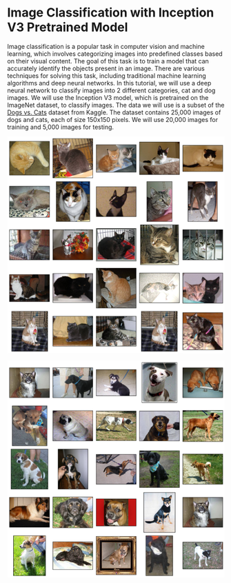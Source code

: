 # Image Classification with Inception V3 Pretrained Model

Image classification is a popular task in computer vision and machine learning, which involves categorizing images into predefined classes based on their visual content. The goal of this task is to train a model that can accurately identify the objects present in an image. There are various techniques for solving this task, including traditional machine learning algorithms and deep neural networks. In this tutorial, we will use a deep neural network to classify images into 2 different categories, cat and dog images. We will use the Inception V3 model, which is pretrained on the ImageNet dataset, to classify images. The data we will use is a subset of the [Dogs vs. Cats](https://www.kaggle.com/c/dogs-vs-cats) dataset from Kaggle. The dataset contains 25,000 images of dogs and cats, each of size 150x150 pixels. We will use 20,000 images for training and 5,000 images for testing.

![Cat images](imgs/cats.png "Cat images")

![Dog images](imgs/dogs.png "Dog images")